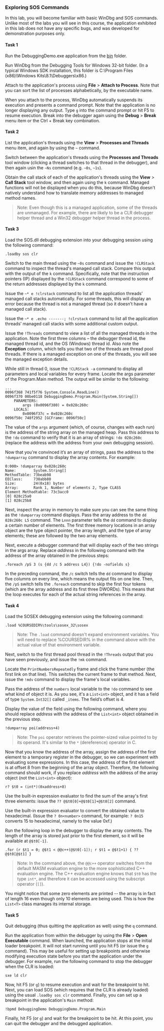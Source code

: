 ### Exploring SOS Commands

In this lab, you will become familiar with basic WinDbg and SOS commands. Unlike most of the labs you will see in this course, the application exhibited in this lab does not have any specific bugs, and was developed for demonstration purposes only.

#### Task 1

Run the DebuggingDemo.exe application from the [bin](bin/) folder.

Run WinDbg from the Debugging Tools for Windows 32-bit folder. (In a typical Windows SDK installation, this folder is C:\Program Files (x86)\Windows Kits\8.1\Debuggers\x86.)

Attach to the application's process using **File** > **Attach to Process**. Note that you can sort the list of processes alphabetically, by the executable name.

When you attach to the process, WinDbg automatically suspends its execution and presents a command prompt. Note that the application is no longer displaying any output. Type `g` into the command prompt or hit F5 to resume execution. Break into the debugger again using the **Debug** > **Break** menu item or the Ctrl + Break key combination.

#### Task 2

List the application's threads using the **View** > **Processes and Threads** menu item, and again by using the `~` command.

Switch between the application's threads using the **Processes and Threads** tool window (clicking a thread switches to that thread in the debugger), and then again usin the `~Ns` command (e.g. `~0s`, `~1s`).

Obtain the call stack of each of the application's threads using the **View** > **Call Stack** tool window, and then again using the `k` command. Managed functions will not be displayed when you do this, because WinDbg doesn't natively understand how to translate memory addresses to managed method names.

> Note: Even though this is a managed application, some of the threads are unmanaged. For example, there are likely to be a CLR debugger helper thread and a Win32 debugger helper thread in the process.

#### Task 3

Load the SOS.dll debugging extension into your debugging session using the following command:

```
.loadby sos clr
```

Switch to the main thread using the `~0s` command and issue the `!CLRStack` command to inspect the thread's managed call stack. Compare this output with the output of the `k` command. Specifically, note that the instruction pointers (IP) displayed by the `!CLRStack` command correspond to some of the return addresses displayed by the `k` command.

Issue the `~* e !clrstack` command to list all the application threads’ managed call stacks automatically. For some threads, this will display an error because the thread is not a managed thread (so it doesn’t have a managed call stack).

Issue the `~* e .echo -------; !clrstack` command to list all the application threads’ managed call stacks with some additional custom output.

Issue the `!Threads` command to view a list of all the managed threads in the application. Note the first three columns – the debugger thread id, the managed thread id, and the OS (Windows) thread id. Also note the **Exception** column, which tells you that two of the threads are thread pool threads. If there is a managed exception on one of the threads, you will see the managed exception details.

While still in thread 0, issue the `!CLRStack -a` command to display all parameters and local variables for every frame. Locate the args parameter of the Program.Main method. The output will be similar to the following:

```
...
0096f368 741f5f76 System.Console.ReadLine()
0096f370 00be0118 DebuggingDemo.Program.Main(System.String[])
    PARAMETERS:
        args (0x0096f380) = 0x028c260c
    LOCALS:
        0x0096f37c = 0x028c260c
0096f50c 748f2952 [GCFrame: 0096f50c]
```

The value of the `args` argument (which, of course, changes with each run) is the address of the string array on the managed heap. Pass this address to the `!do` command to verify that it is an array of strings: `!do 028c260c` (replace the address with the address from your own debugging session).

Now that you're convinced it’s an array of strings, pass the address to the `!dumparray` command to display the array contents. For example:

```
0:000> !dumparray 0x028c260c
Name:        System.String[]
MethodTable: 73beab98
EEClass:     738abb80
Size:        24(0x18) bytes
Array:       Rank 1, Number of elements 2, Type CLASS
Element Methodtable: 73c3acc0
[0] 028c25a0
[1] 028c25b8
```

Next, inspect the array in memory to make sure you can see the same thing as the `!dumparray` command displays. Pass the array address to the `dd 028c260c L5` command. The `Lnnn` parameter tells the `dd` command to display a certain number of elements. The first three memory locations in an array object are the type object pointer, the array length, and the type of array elements; these are followed by the two array elements.

Next, execute a debugger command that will display each of the two strings in the args array. Replace *address* in the following command with the address of the array obtained in the previous steps:

```
.foreach /pS 3 (s {dd /c 5 address L4}) {!do -nofields s}
```

In the preceding command, the `/c` switch tells the `dd` command to display five columns on every line, which means the output fits on one line. Then, the `/pS` switch tells the `.foreach` command to skip the first four tokens (which are the array address and its first three DWORDs). This means that the loop executes for each of the actual string references in the array.

#### Task 4

Load the SOSEX debugging extension using the following command:

```
.load %COURSEDIR%\tools\sosex_32\sosex
```

> Note: The `.load` command doesn't expand environment variables. You will need to replace %COURSEDIR% in the command above with the actual value of that environment variable.

Next, switch to the first thread pool thread in the `!Threads` output that you have seen previously, and issue the `!mk` command.

Locate the `PrintNumbersRepeatedly` frame and click the frame number (the first link on that line). This switches the current frame to that method. Next, issue the `!mdv` command to display the frame's local variables.

Pass the address of the `numbers` local variable to the `!do` command to see what kind of object it is. As you see, it's a `List<int>` object, and it has a field of type `System.Int32[]` called `_items`. The field’s offset is 4.

Display the value of the field using the following command, where you should replace *address* with the address of the `List<int>` object obtained in the previous step.

```
!dumparray poi(address+4)
```

> Note: The `poi` operator retrieves the pointer-sized value pointed to by its operand. It's similar to the `*` (dereference) operator in C.

Now that you know the address of the array, assign the address of the first element to a temporary register in the debugger, so we can experiment with evaluating some expressions. In this case, the address of the first element is at offset 8 from the beginning of the array object. Therefore, the following command should work, if you replace *address* with the address of the array object (not the `List<int>` object):

```
r? $t0 = (int*)(0xaddress+8)
```

Use the built-in expression evaluator to find the sum of the array's first three elements: issue the `?? @$t0[0]+@$t0[1]+@$t0[2]` command.

Use the built-in expression evaluator to convert the obtained value to hexadecimal. (Issue the `? 0n<number>` command, for example: `? 0n15` converts 15 to hexadecimal, namely to the value 0xf.)

Run the following loop in the debugger to display the array contents. The length of the array is stored just prior to the first element, so it will be available at `@$t0[-1]`.

```
.for (r $t1 = 0; @$t1 < @@c++(@$t0[-1]); r $t1 = @$t1+1) { ?? @$t0[@$t1] }
```

> Note: In the command above, the `@@c++` operator switches from the default MASM evaluation engine to the more sophisticated C++ evaluation engine. The C++ evaluation engine knows that `$t0` has the type `int*`, and therefore it can be accessed using the subscript operator (`[]`).

You might notice that some zero elements are printed -- the array is in fact of length 16 even though only 10 elements are being used. This is how the `List<T>` class manages its internal storage.

#### Task 5

Quit debugging (thus quitting the application as well) using the `q` command.

Run the application from within the debugger by using the **File** > **Open Executable** command. When launched, the application stops at the initial loader breakpoint. It will not start running until you hit F5 (or issue the `g` command). This may be useful for setting up breakpoints and otherwise modifying execution state before you start the application under the debugger. For example, run the following command to stop the debugger when the CLR is loaded:

```
sxe ld clr
```

Now, hit F5 (or `g`) to resume execution and wait for the breakpoint to hit. Next, you can load SOS (which requires that the CLR is already loaded) using the usual `.loadby sos clr` command. Finally, you can set up a breakpoint in the application's `Main` method:

```
!bpmd DebuggingDemo DebuggingDemo.Program.Main
```

Finally, hit F5 (or `g`) and wait for the breakpoint to be hit. At this point, you can quit the debugger and the debugged application.